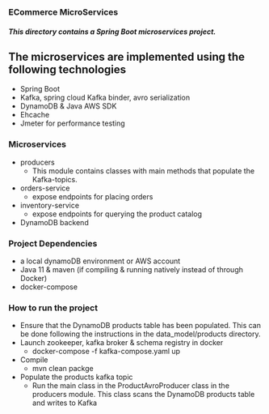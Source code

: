 ### ECommerce MicroServices ###

##### This directory contains a Spring Boot microservices project. #####
## The microservices are implemented using the following technologies ##
* Spring Boot
* Kafka, spring cloud Kafka binder, avro serialization
* DynamoDB & Java AWS SDK
* Ehcache
* Jmeter for performance testing 

### Microservices ###

* producers 
   - This module contains classes with main methods that populate the Kafka-topics.
* orders-service
    - expose endpoints for placing orders
* inventory-service
    - expose endpoints for querying the product catalog
* DynamoDB backend


### Project Dependencies ###
* a local dynamoDB environment or AWS account
* Java 11 & maven (if compiling & running natively instead of through Docker)
* docker-compose

### How to run the project ###
* Ensure that the DynamoDB products table has been populated.  This can be done following the instructions in the data_model/products directory. 
* Launch zookeeper, kafka broker & schema registry in docker
    * docker-compose -f kafka-compose.yaml up 
* Compile 
    * mvn clean packge
* Populate the products kafka topic
    * Run the main class in the ProductAvroProducer class in the producers module.  This class scans the DynamoDB products table and writes to Kafka
     
     